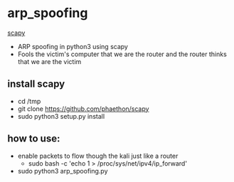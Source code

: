 # arp_spoofing
[scapy](https://scapy.readthedocs.io/en/latest/index.html)
* ARP spoofing in python3 using scapy
* Fools the victim's computer that we are the router and the router thinks that we are the victim

## install scapy
* cd /tmp
* git clone https://github.com/phaethon/scapy
* sudo python3 setup.py install

## how to use:
* enable packets to flow though the kali just like a router
  * sudo bash -c 'echo 1 > /proc/sys/net/ipv4/ip_forward'
* sudo python3 arp_spoofing.py
